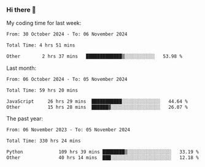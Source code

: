 ### Hi there 👋

My coding time for last week:

<!--START_SECTION:week-->

```txt
From: 30 October 2024 - To: 06 November 2024

Total Time: 4 hrs 51 mins

Other        2 hrs 37 mins   █████████████▒░░░░░░░░░░░   53.98 %
```

<!--END_SECTION:week-->

Last month:

<!--START_SECTION:month-->

```txt
From: 06 October 2024 - To: 05 November 2024

Total Time: 59 hrs 20 mins

JavaScript     26 hrs 29 mins  ███████████░░░░░░░░░░░░░░   44.64 %
Other          15 hrs 28 mins  ██████▓░░░░░░░░░░░░░░░░░░   26.07 %
```

<!--END_SECTION:month-->

The past year:

<!--START_SECTION:year-->

```txt
From: 06 November 2023 - To: 05 November 2024

Total Time: 330 hrs 24 mins

Python             109 hrs 39 mins ████████▒░░░░░░░░░░░░░░░░   33.19 %
Other              40 hrs 14 mins  ███░░░░░░░░░░░░░░░░░░░░░░   12.18 %
```

<!--END_SECTION:year-->
